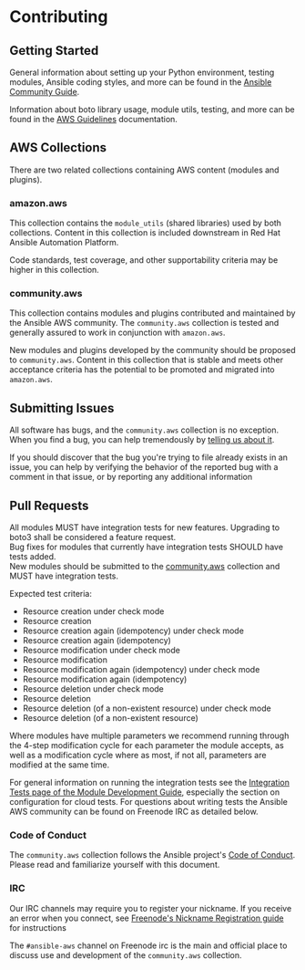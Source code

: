 # Contributing

## Getting Started

General information about setting up your Python environment, testing modules,
Ansible coding styles, and more can be found in the [Ansible Community Guide](
https://docs.ansible.com/ansible/latest/community/index.html).

Information about boto library usage, module utils, testing, and more can be
found in the [AWS Guidelines](https://docs.ansible.com/ansible/devel/dev_guide/platforms/aws_guidelines.html)
documentation.

## AWS Collections

There are two related collections containing AWS content (modules and plugins).

### amazon.aws
This collection contains the `module_utils` (shared libraries) used by both collections.
Content in this collection is included downstream in Red Hat Ansible Automation Platform.

Code standards, test coverage, and other supportability criteria may be higher in this collection. 

### community.aws
This collection contains modules and plugins contributed and maintained by the Ansible AWS
community.  The `community.aws` collection is tested and generally assured to work in
conjunction with `amazon.aws`.

New modules and plugins developed by the community should be proposed to `community.aws`.
Content in this collection that is stable and meets other acceptance criteria has the potential
to be promoted and migrated into `amazon.aws`.

## Submitting Issues
All software has bugs, and the `community.aws` collection is no exception. When you find a bug, 
you can help tremendously by [telling us about it](https://github.com/ansible-collections/community.aws/issues/new/choose).

If you should discover that the bug you're trying to file already exists in an issue, 
you can help by verifying the behavior of the reported bug with a comment in that 
issue, or by reporting any additional information

## Pull Requests

All modules MUST have integration tests for new features. Upgrading to boto3 shall be considered a feature request.  
Bug fixes for modules that currently have integration tests SHOULD have tests added.  
New modules should be submitted to the [community.aws](https://github.com/ansible-collections/community.aws) collection
and MUST have integration tests.

Expected test criteria:
* Resource creation under check mode
* Resource creation
* Resource creation again (idempotency) under check mode
* Resource creation again (idempotency)
* Resource modification under check mode
* Resource modification
* Resource modification again (idempotency) under check mode
* Resource modification again (idempotency)
* Resource deletion under check mode
* Resource deletion
* Resource deletion (of a non-existent resource) under check mode
* Resource deletion (of a non-existent resource)

Where modules have multiple parameters we recommend running through the 4-step modification cycle for each parameter the module accepts, as well as a modification cycle where as most, if not all, parameters are modified at the same time.

For general information on running the integration tests see the
[Integration Tests page of the Module Development Guide](https://docs.ansible.com/ansible/devel/dev_guide/testing_integration.html#testing-integration),
especially the section on configuration for cloud tests.  For questions about writing tests the Ansible AWS community can
be found on Freenode IRC as detailed below.


### Code of Conduct
The `community.aws` collection follows the Ansible project's 
[Code of Conduct](https://docs.ansible.com/ansible/devel/community/code_of_conduct.html). 
Please read and familiarize yourself with this document.

### IRC
Our IRC channels may require you to register your nickname. If you receive an error when you connect, see 
[Freenode's Nickname Registration guide](https://freenode.net/kb/answer/registration) for instructions

The `#ansible-aws` channel on Freenode irc is the main and official place to discuss use and development
of the `community.aws` collection.
